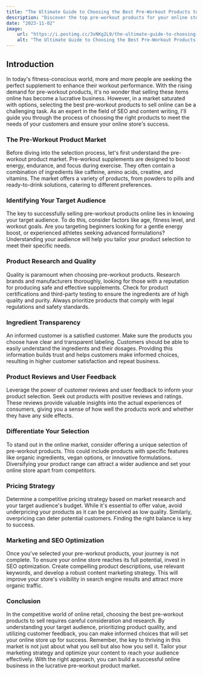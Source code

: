 ```yaml
---
title: "The Ultimate Guide to Choosing the Best Pre-Workout Products to Sell Online"
description: "Discover the top pre-workout products for your online store! Our expert guide helps you make informed choices."
date: "2023-11-02"
image:
    url: "https://i.postimg.cc/3xNKg2L9/the-ultimate-guide-to-choosing-the-best-pre-workout-products-to-sell-online.webp"
    alt: "The Ultimate Guide to Choosing the Best Pre-Workout Products to Sell Online"
---
```


## Introduction

In today's fitness-conscious world, more and more people are seeking the perfect supplement to enhance their workout performance. With the rising demand for pre-workout products, it's no wonder that selling these items online has become a lucrative business. However, in a market saturated with options, selecting the best pre-workout products to sell online can be a challenging task. As an expert in the field of SEO and content writing, I'll guide you through the process of choosing the right products to meet the needs of your customers and ensure your online store's success.

### The Pre-Workout Product Market

Before diving into the selection process, let's first understand the pre-workout product market. Pre-workout supplements are designed to boost energy, endurance, and focus during exercise. They often contain a combination of ingredients like caffeine, amino acids, creatine, and vitamins. The market offers a variety of products, from powders to pills and ready-to-drink solutions, catering to different preferences.

### Identifying Your Target Audience

The key to successfully selling pre-workout products online lies in knowing your target audience. To do this, consider factors like age, fitness level, and workout goals. Are you targeting beginners looking for a gentle energy boost, or experienced athletes seeking advanced formulations? Understanding your audience will help you tailor your product selection to meet their specific needs.

### Product Research and Quality

Quality is paramount when choosing pre-workout products. Research brands and manufacturers thoroughly, looking for those with a reputation for producing safe and effective supplements. Check for product certifications and third-party testing to ensure the ingredients are of high quality and purity. Always prioritize products that comply with legal regulations and safety standards.

### Ingredient Transparency

An informed customer is a satisfied customer. Make sure the products you choose have clear and transparent labeling. Customers should be able to easily understand the ingredients and their dosages. Providing this information builds trust and helps customers make informed choices, resulting in higher customer satisfaction and repeat business.

### Product Reviews and User Feedback

Leverage the power of customer reviews and user feedback to inform your product selection. Seek out products with positive reviews and ratings. These reviews provide valuable insights into the actual experiences of consumers, giving you a sense of how well the products work and whether they have any side effects.

### Differentiate Your Selection

To stand out in the online market, consider offering a unique selection of pre-workout products. This could include products with specific features like organic ingredients, vegan options, or innovative formulations. Diversifying your product range can attract a wider audience and set your online store apart from competitors.

### Pricing Strategy

Determine a competitive pricing strategy based on market research and your target audience's budget. While it's essential to offer value, avoid underpricing your products as it can be perceived as low quality. Similarly, overpricing can deter potential customers. Finding the right balance is key to success.

### Marketing and SEO Optimization

Once you've selected your pre-workout products, your journey is not complete. To ensure your online store reaches its full potential, invest in SEO optimization. Create compelling product descriptions, use relevant keywords, and develop a robust content marketing strategy. This will improve your store's visibility in search engine results and attract more organic traffic.

### Conclusion

In the competitive world of online retail, choosing the best pre-workout products to sell requires careful consideration and research. By understanding your target audience, prioritizing product quality, and utilizing customer feedback, you can make informed choices that will set your online store up for success. Remember, the key to thriving in this market is not just about what you sell but also how you sell it. Tailor your marketing strategy and optimize your content to reach your audience effectively. With the right approach, you can build a successful online business in the lucrative pre-workout product market.